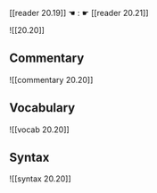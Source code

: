 [[reader 20.19]] ☚ : ☛ [[reader 20.21]]

![[20.20]]

## Commentary

![[commentary 20.20]]

## Vocabulary

![[vocab 20.20]]

## Syntax

![[syntax 20.20]]

